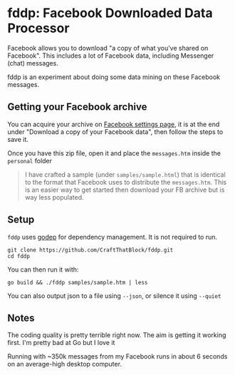 # fddp: Facebook Downloaded Data Processor

Facebook allows you to download "a copy of what you've shared on Facebook".
This includes a lot of Facebook data, including Messenger (chat) messages.

fddp is an experiment about doing some data mining on these Facebook messages.

## Getting your Facebook archive
You can acquire your archive on [Facebook settings page](https://www.facebook.com/settings),
it is at the end under "Download a copy of your Facebook data", then follow the steps to save it.

Once you have this zip file, open it and place the `messages.htm` inside the `personal` folder  

> I have crafted a sample (under `samples/sample.html`) that is identical to the format that Facebook uses to distribute the `messages.htm`. This is an easier way to get started then download your FB archive but is way less populated.

## Setup
`fddp` uses [godep](https://github.com/tools/godep) for dependency management. It is not required to run.

```
git clone https://github.com/CraftThatBlock/fddp.git
cd fddp
```

You can then run it with:
```
go build && ./fddp samples/sample.htm | less
```

You can also output json to a file using `--json`, or silence it using `--quiet`

## Notes
The coding quality is pretty terrible right now. The aim is getting it working first. I'm pretty bad at Go but I love it

Running with ~350k messages from my Facebook runs in about 6 seconds on an average-high desktop computer.